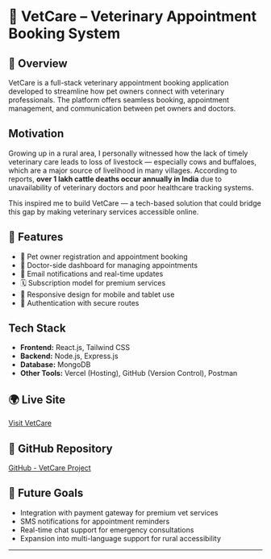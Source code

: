 # 🐾 VetCare – Veterinary Appointment Booking System

## 📌 Overview
VetCare is a full-stack veterinary appointment booking application developed to streamline how pet owners connect with veterinary professionals. The platform offers seamless booking, appointment management, and communication between pet owners and doctors.

##  Motivation
Growing up in a rural area, I personally witnessed how the lack of timely veterinary care leads to loss of livestock — especially cows and buffaloes, which are a major source of livelihood in many villages. According to reports, **over 1 lakh cattle deaths occur annually in India** due to unavailability of veterinary doctors and poor healthcare tracking systems. 

This inspired me to build VetCare — a tech-based solution that could bridge this gap by making veterinary services accessible online.

## 🚀 Features
- 🐶 Pet owner registration and appointment booking
- 📅 Doctor-side dashboard for managing appointments
- 📧 Email notifications and real-time updates
- 🗓️ Subscription model for premium services
- 📱 Responsive design for mobile and tablet use
- 🔐 Authentication with secure routes

##  Tech Stack
- **Frontend:** React.js, Tailwind CSS  
- **Backend:** Node.js, Express.js  
- **Database:** MongoDB  
- **Other Tools:** Vercel (Hosting), GitHub (Version Control), Postman

## 🌍 Live Site
[Visit VetCare](https://vetcare-project.vercel.app/)

## 📁 GitHub Repository
[GitHub - VetCare Project](https://github.com/satyam0777/vetcare-project)

## 🎯 Future Goals
- Integration with payment gateway for premium vet services
- SMS notifications for appointment reminders
- Real-time chat support for emergency consultations
- Expansion into multi-language support for rural accessibility

---


